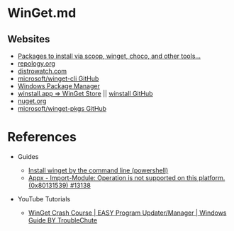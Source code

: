 # WinGet.md

## Websites

* [Packages to install via scoop, winget, choco, and other tools...](https://gist.github.com/mikepruett3/7ca6518051383ee14f9cf8ae63ba18a7)
* [repology.org](https://repology.org/)
* [distrowatch.com](https://distrowatch.com/)
* [microsoft/winget-cli GitHub](https://github.com/microsoft/winget-cli)
* [Windows Package Manager](https://learn.microsoft.com/en-us/windows/package-manager/)
* [winstall.app => WinGet Store](https://winstall.app/) || [winstall GitHub](https://github.com/omaha-consulting/winstall)
* [nuget.org](https://www.nuget.org/)
* [microsoft/winget-pkgs GitHub](https://github.com/microsoft/winget-pkgs)

# References

* Guides
  * [Install winget by the command line (powershell)](https://stackoverflow.com/questions/74166150/install-winget-by-the-command-line-powershell)
  * [Appx - Import-Module: Operation is not supported on this platform. (0x80131539) #13138](https://github.com/PowerShell/PowerShell/issues/13138)

* YouTube Tutorials
  * [WinGet Crash Course | EASY Program Updater/Manager | Windows Guide BY TroubleChute](https://www.youtube.com/watch?v=zOvH-BZ0uIQ)
